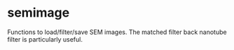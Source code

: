 # semimage

Functions to load/filter/save SEM images. The matched filter back nanotube filter is particularly useful.
